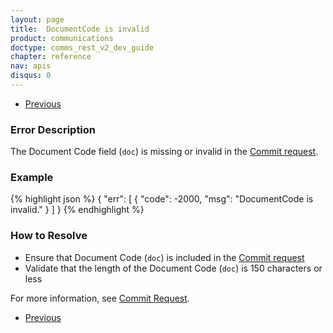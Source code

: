 ```yaml
---
layout: page
title:  DocumentCode is invalid
product: communications
doctype: comms_rest_v2_dev_guide
chapter: reference
nav: apis
disqus: 0
---
```


<ul class="pager">
  <li class="previous"><a href="/communications/dev-guide_rest_v2/reference/commit-errors/"><i class="glyphicon glyphicon-chevron-left"></i>Previous</a></li>
</ul>

<h3>Error Description</h3>
The Document Code field (<code>doc</code>) is missing or invalid in the <a class="dev-guide-link" href="/communications/dev-guide_rest_v2/reference/commit-request/">Commit request</a>.

<h3>Example</h3>
{% highlight json %}
{
  "err": [
    {
      "code": -2000,
      "msg": "DocumentCode is invalid."
    }
  ]
}
{% endhighlight %}

<h3>How to Resolve</h3>
<ul class="dev-guide-list">
  <li>Ensure that Document Code (<code>doc</code>) is included in the <a class="dev-guide-link" href="/communications/dev-guide_rest_v2/reference/commit-request/">Commit request</a></li>
  <li>Validate that the length of the Document Code (<code>doc</code>) is 150 characters or less</li>
</ul>

For more information, see <a class="dev-guide-link" href="/communications/dev-guide_rest_v2/commit-uncommit/commit-request/">Commit Request</a>.

<ul class="pager">
  <li class="previous"><a href="/communications/dev-guide_rest_v2/reference/commit-errors/"><i class="glyphicon glyphicon-chevron-left"></i>Previous</a></li>
</ul>